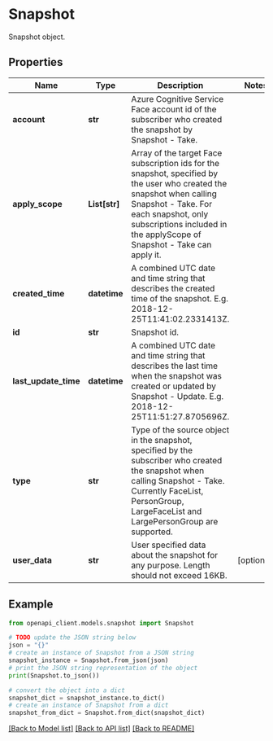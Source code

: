 # Snapshot

Snapshot object.

## Properties

Name | Type | Description | Notes
------------ | ------------- | ------------- | -------------
**account** | **str** | Azure Cognitive Service Face account id of the subscriber who created the snapshot by Snapshot - Take. | 
**apply_scope** | **List[str]** | Array of the target Face subscription ids for the snapshot, specified by the user who created the snapshot when calling Snapshot - Take. For each snapshot, only subscriptions included in the applyScope of Snapshot - Take can apply it. | 
**created_time** | **datetime** | A combined UTC date and time string that describes the created time of the snapshot. E.g. 2018-12-25T11:41:02.2331413Z. | 
**id** | **str** | Snapshot id. | 
**last_update_time** | **datetime** | A combined UTC date and time string that describes the last time when the snapshot was created or updated by Snapshot - Update. E.g. 2018-12-25T11:51:27.8705696Z. | 
**type** | **str** | Type of the source object in the snapshot, specified by the subscriber who created the snapshot when calling Snapshot - Take. Currently FaceList, PersonGroup, LargeFaceList and LargePersonGroup are supported. | 
**user_data** | **str** | User specified data about the snapshot for any purpose. Length should not exceed 16KB. | [optional] 

## Example

```python
from openapi_client.models.snapshot import Snapshot

# TODO update the JSON string below
json = "{}"
# create an instance of Snapshot from a JSON string
snapshot_instance = Snapshot.from_json(json)
# print the JSON string representation of the object
print(Snapshot.to_json())

# convert the object into a dict
snapshot_dict = snapshot_instance.to_dict()
# create an instance of Snapshot from a dict
snapshot_from_dict = Snapshot.from_dict(snapshot_dict)
```
[[Back to Model list]](../README.md#documentation-for-models) [[Back to API list]](../README.md#documentation-for-api-endpoints) [[Back to README]](../README.md)


